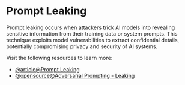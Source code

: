 # Prompt Leaking

Prompt leaking occurs when attackers trick AI models into revealing sensitive information from their training data or system prompts. This technique exploits model vulnerabilities to extract confidential details, potentially compromising privacy and security of AI systems.

Visit the following resources to learn more:

- [@article@Prompt Leaking](https://learnprompting.org/docs/prompt_hacking/leaking)
- [@opensource@Adversarial Prompting - Leaking](https://github.com/dair-ai/Prompt-Engineering-Guide/blob/main/guides/prompts-adversarial.md#prompt-leaking)